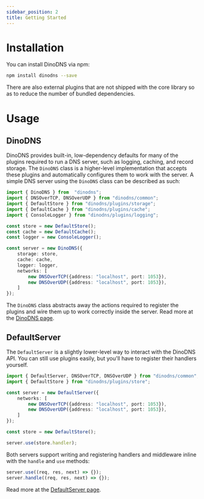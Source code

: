 ```yaml
---
sidebar_position: 2
title: Getting Started
---
```


# Installation

You can install DinoDNS via npm:

```sh
npm install dinodns --save
```

There are also external plugins that are not shipped with the core library so as to reduce the number of bundled dependencies.

# Usage

## DinoDNS

DinoDNS provides built-in, low-dependency defaults for many of the plugins required to run a DNS server, such as logging, caching, and record storage. The `DinoDNS` class is a higher-level implementation that accepts these plugins and automatically configures them to work with the server. A simple DNS server using the `DinoDNS` class can be described as such:

```ts
import { DinoDNS } from  "dinodns";
import { DNSOverTCP, DNSOverUDP } from "dinodns/common";
import { DefaultStore } from "dinodns/plugins/storage";
import { DefaultCache } from "dinodns/plugins/cache";
import { ConsoleLogger } from "dinodns/plugins/logging";

const store = new DefaultStore();
const cache = new DefaultCache();
const logger = new ConsoleLogger();

const server = new DinoDNS({
    storage: store,
    cache: cache,
    logger: logger,
    networks: [
        new DNSOverTCP({address: "localhost", port: 1053}),
        new DNSOverUDP({address: "localhost", port: 1053}),
    ]
});
```

The `DinoDNS` class abstracts away the actions required to register the plugins and wire them up to work correctly inside the server. Read more at the [DinoDNS page](/core-library/dinodns).

## DefaultServer

The `DefaultServer` is a slightly lower-level way to interact with the DinoDNS API. You can still use plugins easily, but you'll have to register their handlers yourself.

```ts
import { DefaultServer, DNSOverTCP, DNSOverUDP } from "dinodns/common";
import { DefaultStore } from "dinodns/plugins/store";

const server = new DefaultServer({
    networks: [
        new DNSOverTCP({address: "localhost", port: 1053}),
        new DNSOverUDP({address: "localhost", port: 1053}),
    ]
});

const store = new DefaultStore();

server.use(store.handler);
```

Both servers support writing and registering handlers and middleware inline with the `handle` and `use` methods:

```ts
server.use((req, res, next) => {});
server.handle((req, res, next) => {});
```

Read more at the [DefaultServer page](/core-library/default-server).
